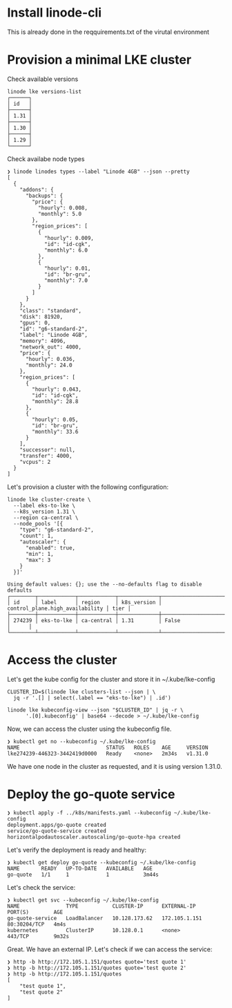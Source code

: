 # Install linode-cli

This is already done in the reqquirements.txt of the virutal environment

# Provision a minimal LKE cluster

Check available versions
```
linode lke versions-list
┌──────┐
│ id   │
├──────┤
│ 1.31 │
├──────┤
│ 1.30 │
├──────┤
│ 1.29 │
└──────┘
```

Check availabe node types
```
❯ linode linodes types --label "Linode 4GB" --json --pretty
[
  {
    "addons": {
      "backups": {
        "price": {
          "hourly": 0.008,
          "monthly": 5.0
        },
        "region_prices": [
          {
            "hourly": 0.009,
            "id": "id-cgk",
            "monthly": 6.0
          },
          {
            "hourly": 0.01,
            "id": "br-gru",
            "monthly": 7.0
          }
        ]
      }
    },
    "class": "standard",
    "disk": 81920,
    "gpus": 0,
    "id": "g6-standard-2",
    "label": "Linode 4GB",
    "memory": 4096,
    "network_out": 4000,
    "price": {
      "hourly": 0.036,
      "monthly": 24.0
    },
    "region_prices": [
      {
        "hourly": 0.043,
        "id": "id-cgk",
        "monthly": 28.8
      },
      {
        "hourly": 0.05,
        "id": "br-gru",
        "monthly": 33.6
      }
    ],
    "successor": null,
    "transfer": 4000,
    "vcpus": 2
  }
]
```

Let's provision a cluster with the following configuration:

```
linode lke cluster-create \
  --label eks-to-lke \
  --k8s_version 1.31 \
  --region ca-central \
  --node_pools '[{
    "type": "g6-standard-2",
    "count": 1,
    "autoscaler": {
      "enabled": true,
      "min": 1,
      "max": 3
    }
  }]'
  
Using default values: {}; use the --no-defaults flag to disable defaults
┌────────┬────────────┬────────────┬─────────────┬─────────────────────────────────┬──────┐
│ id     │ label      │ region     │ k8s_version │ control_plane.high_availability │ tier │
├────────┼────────────┼────────────┼─────────────┼─────────────────────────────────┼──────┤
│ 274239 │ eks-to-lke │ ca-central │ 1.31        │ False                           │      │
└────────┴────────────┴────────────┴─────────────┴─────────────────────────────────┴──────┘ 
```

# Access the cluster

Let's get the kube config for the cluster and store it in ~/.kube/lke-config

```
CLUSTER_ID=$(linode lke clusters-list --json | \
  jq -r '.[] | select(.label == "eks-to-lke") | .id')

linode lke kubeconfig-view --json "$CLUSTER_ID" | jq -r \
      '.[0].kubeconfig' | base64 --decode > ~/.kube/lke-config
```

Now, we can access the cluster using the kubeconfig file.

```
❯ kubectl get no --kubeconfig ~/.kube/lke-config
NAME                            STATUS   ROLES    AGE     VERSION
lke274239-446323-3442419d0000   Ready    <none>   2m34s   v1.31.0
```

We have one node in the cluster as requested, and it is using version 1.31.0.

# Deploy the go-quote service

```
❯ kubectl apply -f ../k8s/manifests.yaml --kubeconfig ~/.kube/lke-config 
deployment.apps/go-quote created
service/go-quote-service created
horizontalpodautoscaler.autoscaling/go-quote-hpa created
```

Let's verify the deployment is ready and healthy:
```
❯ kubectl get deploy go-quote --kubeconfig ~/.kube/lke-config
NAME       READY   UP-TO-DATE   AVAILABLE   AGE
go-quote   1/1     1            1           3m44s
```

Let's check the service:
```
❯ kubectl get svc --kubeconfig ~/.kube/lke-config
NAME               TYPE           CLUSTER-IP      EXTERNAL-IP     PORT(S)        AGE
go-quote-service   LoadBalancer   10.128.173.62   172.105.1.151   80:30204/TCP   4m4s
kubernetes         ClusterIP      10.128.0.1      <none>          443/TCP        9m32s
```

Great. We have an external IP. Let's check if we can access the service:
```
❯ http -b http://172.105.1.151/quotes quote='test quote 1'
❯ http -b http://172.105.1.151/quotes quote='test quote 2'
❯ http -b http://172.105.1.151/quotes
[
    "test quote 1",
    "test quote 2"
]
```

